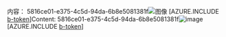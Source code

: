 <span data-ttu-id="a5dd8-101">内容： 5816ce01-e375-4c5d-94da-6b8e5081381f![图像](322fa990-fcfb-41a7-b2ac-3721d2cf61ab.png)
[AZURE.INCLUDE [b-token](18e0fd65-922a-4401-aa74-0e0800850642.md)]</span><span class="sxs-lookup"><span data-stu-id="a5dd8-101">Content: 5816ce01-e375-4c5d-94da-6b8e5081381f![image](322fa990-fcfb-41a7-b2ac-3721d2cf61ab.png)
[AZURE.INCLUDE [b-token](18e0fd65-922a-4401-aa74-0e0800850642.md)]</span></span>
